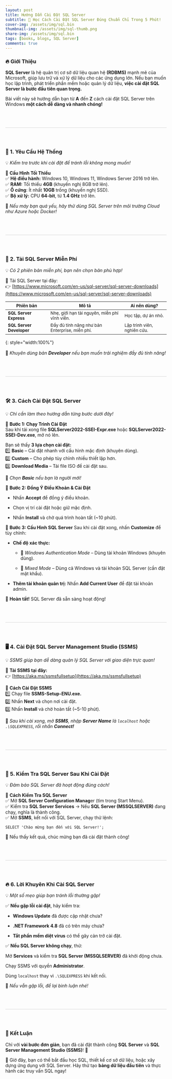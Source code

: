 ```yaml
---
layout: post
title: Hướng Dẫn Cài Đặt SQL Server
subtitle: 📌 Học Cách Cài Đặt SQL Server Đúng Chuẩn Chỉ Trong 5 Phút!
cover-img: /assets/img/sql.bin
thumbnail-img: /assets/img/sql-thumb.png
share-img: /assets/img/sql.bin
tags: [books, blogs, SQL Server]
comments: true
---
```


### 🔥 Giới Thiệu
**SQL Server** là hệ quản trị cơ sở dữ liệu quan hệ **(RDBMS)** mạnh mẽ của Microsoft, giúp lưu trữ và xử lý dữ liệu cho các ứng dụng lớn. Nếu bạn muốn học lập trình, phát triển phần mềm hoặc quản lý dữ liệu, **việc cài đặt SQL Server là bước đầu tiên quan trọng.**

Bài viết này sẽ hướng dẫn bạn từ **A** đến **Z** cách cài đặt SQL Server trên Windows **một cách dễ dàng và nhanh chóng!**

<div style="border: 1px solid #e6e6e6; margin:64px 0"></div>

### 📌 1. Yêu Cầu Hệ Thống
💡 _Kiểm tra trước khi cài đặt để tránh lỗi không mong muốn!_

🔹 **Cấu Hình Tối Thiểu**  
✅ **Hệ điều hành:** Windows 10, Windows 11, Windows Server 2016 trở lên.  
✅ **RAM:** Tối thiểu **4GB** (khuyến nghị 8GB trở lên).  
✅ **Ổ cứng**: Ít nhất **10GB** trống (khuyến nghị SSD).  
✅ **Bộ xử lý:** CPU **64-bit**, từ **1.4 GHz** trở lên.  

📌 _Nếu máy bạn quá yếu, hãy thử dùng SQL Server trên môi trường Cloud như Azure hoặc Docker!_

<div style="border: 1px solid #e6e6e6; margin:64px 0"></div>

### 🚀 2. Tải SQL Server Miễn Phí
💡 _Có 2 phiên bản miễn phí, bạn nên chọn bản phù hợp!_

🔗 Tải SQL Server tại đây:  
👉 [https://www.microsoft.com/en-us/sql-server/sql-server-downloads](https://www.microsoft.com/en-us/sql-server/sql-server-downloads)

| <small>**Phiên bản**</small>               | <small>**Mô tả**</small>                                             | <small>**Ai nên dùng?**</small>                 |
|-------------------------|--------------------------------------------------|------------------------------|
| <small>**SQL Server Express**</small>  | <small>Nhẹ, giới hạn tài nguyên, miễn phí vĩnh viễn.</small>   | <small>Học tập, dự án nhỏ.</small>          |
| <small>**SQL Server Developer**</small> | <small>Đầy đủ tính năng như bản Enterprise, miễn phí.</small> | <small>Lập trình viên, nghiên cứu.</small> |  
{: style="width:100%"}

<div style="margin-top:16px"></div>

📌 _Khuyên dùng bản **Developer** nếu bạn muốn trải nghiệm đầy đủ tính năng!_

<div style="border: 1px solid #e6e6e6; margin:64px 0"></div>

### 🛠 3. Cách Cài Đặt SQL Server
💡 _Chỉ cần làm theo hướng dẫn từng bước dưới đây!_

🔹 **Bước 1: Chạy Trình Cài Đặt**  
Sau khi tải xong file **SQLServer2022-SSEI-Expr.exe** hoặc **SQLServer2022-SSEI-Dev.exe**, mở nó lên.

Bạn sẽ thấy **3 lựa chọn cài đặt:**  
1️⃣ **Basic** – Cài đặt nhanh với cấu hình mặc định (khuyên dùng).  
2️⃣ **Custom** – Cho phép tùy chỉnh nhiều thiết lập hơn.  
3️⃣ **Download Media** – Tải file ISO để cài đặt sau.  

📌 _Chọn **Basic** nếu bạn là người mới!_

🔹 **Bước 2: Đồng Ý Điều Khoản & Cài Đặt**
* Nhấn **Accept** để đồng ý điều khoản.

* Chọn vị trí cài đặt hoặc giữ mặc định.

* Nhấn **Install** và chờ quá trình hoàn tất (~10 phút).

🔹 **Bước 3: Cấu Hình SQL Server**
Sau khi cài đặt xong, nhấn **Customize** để tùy chỉnh:

* **Chế độ xác thực:**

  * 🔹 _Windows Authentication Mode_ – Dùng tài khoản Windows (khuyên dùng).

  * 🔹 _Mixed Mode_ – Dùng cả Windows và tài khoản SQL Server (cần đặt mật khẩu).

* **Thêm tài khoản quản trị:** Nhấn **Add Current User** để đặt tài khoản admin.

🎉 **Hoàn tất!** SQL Server đã sẵn sàng hoạt động!

<div style="border: 1px solid #e6e6e6; margin:64px 0"></div>

### 🖥 4. Cài Đặt SQL Server Management Studio (SSMS)
💡 _SSMS giúp bạn dễ dàng quản lý SQL Server với giao diện trực quan!_

🔗 **Tải SSMS tại đây:**  
👉 [https://aka.ms/ssmsfullsetup](https://aka.ms/ssmsfullsetup)

🔹 **Cách Cài Đặt SSMS**  
1️⃣ Chạy file **SSMS-Setup-ENU.exe.**  
2️⃣ Nhấn **Next** và chọn nơi cài đặt.  
3️⃣ Nhấn **Install** và chờ hoàn tất (~5-10 phút).  

📌 _Sau khi cài xong, mở **SSMS**, nhập **Server Name** là ```localhost``` hoặc ```.\SQLEXPRESS```, rồi nhấn **Connect!**_

<div style="border: 1px solid #e6e6e6; margin:64px 0"></div>

### 🎯 5. Kiểm Tra SQL Server Sau Khi Cài Đặt
💡 _Đảm bảo SQL Server đã hoạt động đúng cách!_

🔹 **Cách Kiểm Tra SQL Server**   
✅ Mở **SQL Server Configuration Manag**er (tìm trong Start Menu).   
✅ Kiểm tra **SQL Server Services** → Nếu **SQL Server (MSSQLSERVER)** đang chạy, nghĩa là thành công.   
✅ Mở **SSMS**, kết nối với SQL Server, chạy thử lệnh:  

```SELECT 'Chào mừng bạn đến với SQL Server!';```

🎉 Nếu thấy kết quả, chúc mừng bạn đã cài đặt thành công!

<div style="border: 1px solid #e6e6e6; margin:64px 0"></div>

### 🔥 6. Lời Khuyên Khi Cài SQL Server 
💡 _Một số mẹo giúp bạn tránh lỗi thường gặp!_

✅ **Nếu gặp lỗi cài đặt**, hãy kiểm tra:

* **Windows Update** đã được cập nhật chưa?

* **.NET Framework 4.8** đã có trên máy chưa?

* **Tắt phần mềm diệt virus** có thể gây cản trở cài đặt.

✅ **Nếu SQL Server không chạy**, thử:

Mở **Services** và kiểm tra **SQL Server (MSSQLSERVER)** đã khởi động chưa.

Chạy SSMS với quyền **Administrator**.

Dùng ```localhost``` thay vì ```.\SQLEXPRESS``` khi kết nối.

📌 _Nếu vẫn gặp lỗi, để lại bình luận nhé!_

<div style="border: 1px solid #e6e6e6; margin:64px 0"></div>

### 🎯 Kết Luận
Chỉ với **vài bước đơn giản**, bạn đã cài đặt thành công **SQL Server** và **SQL Server Management Studio (SSMS)**! 🎉

🚀 Giờ đây, bạn có thể bắt đầu học SQL, thiết kế cơ sở dữ liệu, hoặc xây dựng ứng dụng với SQL Server. Hãy thử tạo **bảng dữ liệu đầu tiên** và thực hành các truy vấn SQL ngay!
